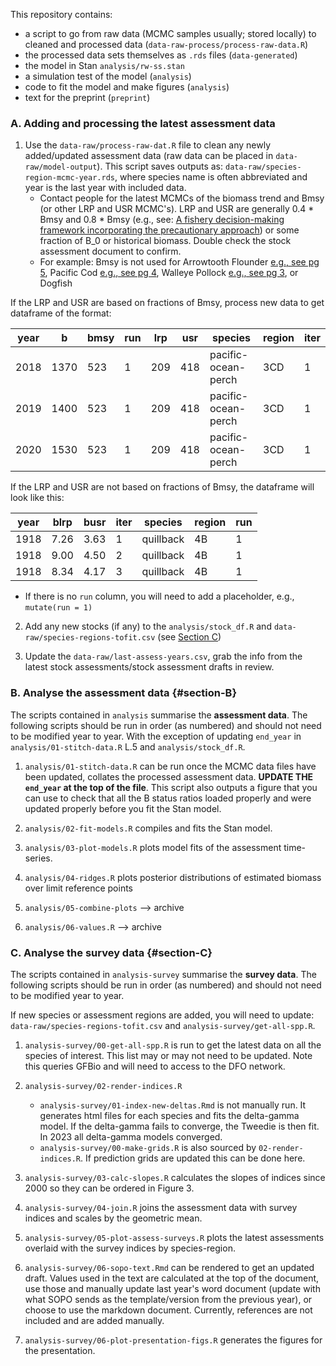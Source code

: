 This repository contains:

* a script to go from raw data (MCMC samples usually; stored locally) to cleaned and processed data (`data-raw-process/process-raw-data.R`)
* the processed data sets themselves as `.rds` files (`data-generated`)
* the model in Stan `analysis/rw-ss.stan`
* a simulation test of the model (`analysis`)
* code to fit the model and make figures (`analysis`)
* text for the preprint (`preprint`)

### A. Adding and processing the latest assessment data

1. Use the `data-raw/process-raw-dat.R` file to clean any newly added/updated assessment data (raw data can be placed in `data-raw/model-output`). This script saves outputs as: `data-raw/species-region-mcmc-year.rds`, where species name is often abbreviated and year is the last year with included data.
    - Contact people for the latest MCMCs of the biomass trend and Bmsy (or other LRP and USR MCMC's). LRP and USR are generally 0.4 * Bmsy and 0.8 * Bmsy (e.g., see: [A fishery decision-making framework incorporating the precautionary approach](https://www.dfo-mpo.gc.ca/reports-rapports/regs/sff-cpd/precaution-eng.htm)) or some fraction of B_0 or historical biomass. Double check the stock assessment document to confirm. 
    - For example: Bmsy is not used for Arrowtooth Flounder [e.g., see pg 5](https://www.dfo-mpo.gc.ca/csas-sccs/Publications/SAR-AS/2023/2023_042-eng.pdf), Pacific Cod [e.g., see pg 4](https://publications.gc.ca/collections/collection_2021/mpo-dfo/fs70-7/Fs70-7-2021-002-eng.pdf), Walleye Pollock [e.g., see pg 3](https://waves-vagues.dfo-mpo.gc.ca/library-bibliotheque/40987395.pdf), or Dogfish

If the LRP and USR are based on fractions of Bmsy, process new data to get dataframe of the format: 

| year | b    | bmsy | run | lrp | usr | species             | region | iter |
| ---- | ---- | ---- | --- | --- | --- | ------------------- | ------ | ---- |
| 2018 | 1370 | 523  | 1   | 209 | 418 | pacific-ocean-perch  | 3CD    | 1    |
| 2019 | 1400 | 523  | 1   | 209 | 418 | pacific-ocean-perch  | 3CD    | 1    |
| 2020 | 1530 | 523  | 1   | 209 | 418 | pacific-ocean-perch  | 3CD    | 1    |

If the LRP and USR are not based on fractions of Bmsy, the dataframe will look like this:

| year | blrp | busr | iter | species   | region | run |
| ---- | ---- | ---- | ---- | --------- | ------ | --- |
| 1918 | 7.26 | 3.63 | 1    | quillback | 4B     | 1   |
| 1918 | 9.00 | 4.50 | 2    | quillback | 4B     | 1   |
| 1918 | 8.34 | 4.17 | 3    | quillback | 4B     | 1   |

- If there is no `run` column, you will need to add a placeholder, e.g., `mutate(run = 1)`

2. Add any new stocks (if any) to the `analysis/stock_df.R` and `data-raw/species-regions-tofit.csv` (see [Section C](#section-C))

3. Update the `data-raw/last-assess-years.csv`, grab the info from the latest stock assessments/stock assessment drafts in review.

### B. Analyse the assessment data {#section-B}

The scripts contained in `analysis` summarise the **assessment data**. The following scripts should be run in order (as numbered) and should not need to be modified year to year. With the exception of updating `end_year` in `analysis/01-stitch-data.R` L.5 and `analysis/stock_df.R`.

1. `analysis/01-stitch-data.R` can be run once the MCMC data files have been updated, collates the processed assessment data. **UPDATE THE `end_year` at the top of the file**. This script also outputs a figure that you can use to check that all the B status ratios loaded properly and were updated properly before you fit the Stan model.

2. `analysis/02-fit-models.R` compiles and fits the Stan model.

3. `analysis/03-plot-models.R` plots model fits of the assessment time-series.

4. `analysis/04-ridges.R` plots posterior distributions of estimated biomass over limit reference points

5. `analysis/05-combine-plots` --> archive

6. `analysis/06-values.R` --> archive

### C. Analyse the survey data {#section-C}

The scripts contained in `analysis-survey` summarise the **survey data**. The following scripts should be run in order (as numbered) and should not need to be modified year to year. 

If new species or assessment regions are added, you will need to update:
`data-raw/species-regions-tofit.csv` and `analysis-survey/get-all-spp.R`.

1. `analysis-survey/00-get-all-spp.R` is run to get the latest data on all the species of interest. This list may or may not need to be updated. Note this queries GFBio and will need to access to the DFO network.

2. `analysis-survey/02-render-indices.R` 
    - `analysis-survey/01-index-new-deltas.Rmd` is not manually run. It generates html files for each species and fits the delta-gamma model. If the delta-gamma fails to converge, the Tweedie is then fit. In 2023 all delta-gamma models converged. 
    - `analysis-survey/00-make-grids.R` is also sourced by `02-render-indices.R`. If prediction grids are updated this can be done here.

3. `analysis-survey/03-calc-slopes.R` calculates the slopes of indices since 2000 so they can be ordered in Figure 3.

4. `analysis-survey/04-join.R` joins the assessment data with survey indices and scales by the geometric mean.

5. `analysis-survey/05-plot-assess-surveys.R` plots the latest assessments overlaid with the survey indices by species-region. 

7. `analysis-survey/06-sopo-text.Rmd` can be rendered to get an updated draft. Values used in the text are calculated at the top of the document, use those and manually update last year's word document (update with what SOPO sends as the template/version from the previous year), or choose to use the markdown document. Currently, references are not included and are added manually. 

8. `analysis-survey/06-plot-presentation-figs.R` generates the figures for the presentation. 
